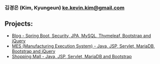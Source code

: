 ### 김경은 (Kim, Kyungeun)  ke.kevin.kim@gmail.com

## Projects:

- <a href="https://github.com/VertigoK/blog">Blog - Spring Boot, Security, JPA, MySQL, Thymeleaf, Bootstrap and jQuery</a>
- <a href="https://github.com/VertigoK/TH_MES">MES (Manufacturing Execution System) - Java, JSP, Servlet, MariaDB, Bootstrap and jQuery</a>
- <a href="https://github.com/VertigoK/ShoppingMall">Shopping Mall - Java, JSP, Servlet, MariaDB and Bootstrap</a>

